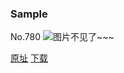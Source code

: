 ### Sample
No.780
![图片不见了~~~](https://imgs.xkcd.com/comics/sample.png)

[原址](https://xkcd.com//780) [下载](https://imgs.xkcd.com/comics/sample.png)

